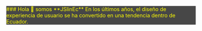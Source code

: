 <div style="background-color:#474747;color:yellow;">
### Hola 👋 somos **JSlinEc**
En los últimos años, el diseño de experiencia de usuario se ha convertido en una tendencia dentro de Ecuador.
</div>

